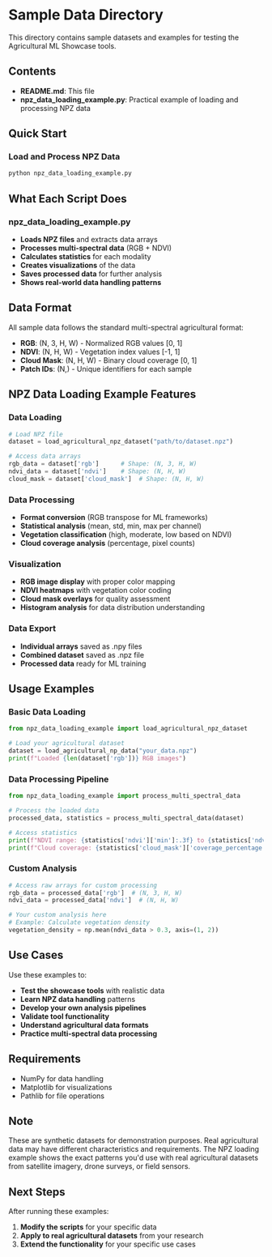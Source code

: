 # Sample Data Directory

This directory contains sample datasets and examples for testing the Agricultural ML Showcase tools.

## Contents

- **README.md**: This file
- **npz_data_loading_example.py**: Practical example of loading and processing NPZ data

## Quick Start

### Load and Process NPZ Data
```bash
python npz_data_loading_example.py
```

## What Each Script Does

### **npz_data_loading_example.py**
- **Loads NPZ files** and extracts data arrays
- **Processes multi-spectral data** (RGB + NDVI)
- **Calculates statistics** for each modality
- **Creates visualizations** of the data
- **Saves processed data** for further analysis
- **Shows real-world data handling patterns**

## Data Format

All sample data follows the standard multi-spectral agricultural format:
- **RGB**: (N, 3, H, W) - Normalized RGB values [0, 1]
- **NDVI**: (N, H, W) - Vegetation index values [-1, 1]
- **Cloud Mask**: (N, H, W) - Binary cloud coverage [0, 1]
- **Patch IDs**: (N,) - Unique identifiers for each sample

## NPZ Data Loading Example Features

### **Data Loading**
```python
# Load NPZ file
dataset = load_agricultural_npz_dataset("path/to/dataset.npz")

# Access data arrays
rgb_data = dataset['rgb']      # Shape: (N, 3, H, W)
ndvi_data = dataset['ndvi']    # Shape: (N, H, W)
cloud_mask = dataset['cloud_mask']  # Shape: (N, H, W)
```

### **Data Processing**
- **Format conversion** (RGB transpose for ML frameworks)
- **Statistical analysis** (mean, std, min, max per channel)
- **Vegetation classification** (high, moderate, low based on NDVI)
- **Cloud coverage analysis** (percentage, pixel counts)

### **Visualization**
- **RGB image display** with proper color mapping
- **NDVI heatmaps** with vegetation color coding
- **Cloud mask overlays** for quality assessment
- **Histogram analysis** for data distribution understanding

### **Data Export**
- **Individual arrays** saved as .npy files
- **Combined dataset** saved as .npz file
- **Processed data** ready for ML training

## Usage Examples

### **Basic Data Loading**
```python
from npz_data_loading_example import load_agricultural_npz_dataset

# Load your agricultural dataset
dataset = load_agricultural_np_data("your_data.npz")
print(f"Loaded {len(dataset['rgb'])} RGB images")
```

### **Data Processing Pipeline**
```python
from npz_data_loading_example import process_multi_spectral_data

# Process the loaded data
processed_data, statistics = process_multi_spectral_data(dataset)

# Access statistics
print(f"NDVI range: {statistics['ndvi']['min']:.3f} to {statistics['ndvi']['max']:.3f}")
print(f"Cloud coverage: {statistics['cloud_mask']['coverage_percentage']:.1f}%")
```

### **Custom Analysis**
```python
# Access raw arrays for custom processing
rgb_data = processed_data['rgb']  # (N, 3, H, W)
ndvi_data = processed_data['ndvi']  # (N, H, W)

# Your custom analysis here
# Example: Calculate vegetation density
vegetation_density = np.mean(ndvi_data > 0.3, axis=(1, 2))
```

## Use Cases

Use these examples to:
- **Test the showcase tools** with realistic data
- **Learn NPZ data handling** patterns
- **Develop your own analysis pipelines**
- **Validate tool functionality**
- **Understand  agricultural data formats**
- **Practice multi-spectral data processing**

## Requirements

- NumPy for data handling
- Matplotlib for visualizations
- Pathlib for file operations

## Note

These are synthetic datasets for demonstration purposes. Real agricultural data may have different characteristics and requirements. The NPZ loading example shows the exact patterns you'd use with real agricultural datasets from satellite imagery, drone surveys, or field sensors.

## Next Steps

After running these examples:
1. **Modify the scripts** for your specific data
2. **Apply to real agricultural datasets** from your research
3. **Extend the functionality** for your specific use cases
